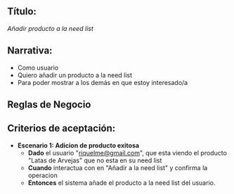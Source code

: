 ## Título:
*Añadir producto a la need list*

## Narrativa:
- Como usuario
- Quiero añadir un producto a la need list 
- Para poder mostrar a los demás en que estoy interesado/a

## Reglas de Negocio

## Criterios de aceptación:
- **Escenario 1: Adicion de producto exitosa**
    + **Dado** el usuario "riquelme@gmail.com", que esta viendo el producto "Latas de Arvejas" que no esta en su need list
    + **Cuando** interactua con en "Añadir a la need list" y confirma la operacion
    + **Entonces** el sistema añade el producto a la need list del usuario.